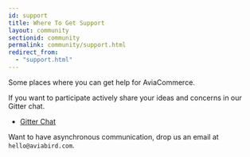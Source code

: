```yaml
---
id: support
title: Where To Get Support
layout: community
sectionid: community
permalink: community/support.html
redirect_from:
  - "support.html"
---
```


Some places where you can get help for AviaCommerce.

If you want to participate actively share your ideas and concerns in our Gitter chat.
* [Gitter Chat](https://gitter.im/avia-commerce)

Want to have asynchronous communication, drop us an email at `hello@aviabird.com`.
